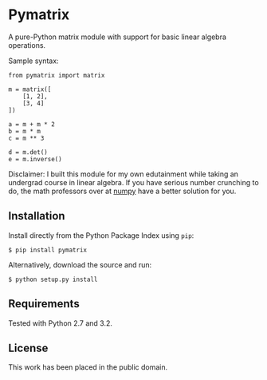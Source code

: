 
Pymatrix
========

A pure-Python matrix module with support for basic linear algebra operations.

Sample syntax:

    from pymatrix import matrix

    m = matrix([
        [1, 2],
        [3, 4]
    ])

    a = m + m * 2
    b = m * m
    c = m ** 3

    d = m.det()
    e = m.inverse()

Disclaimer: I built this module for my own edutainment while taking an undergrad course in linear algebra. If you have serious number crunching to do, the math professors over at [numpy](http://www.numpy.org/) have a better solution for you.


Installation
------------

Install directly from the Python Package Index using `pip`:

    $ pip install pymatrix

Alternatively, download the source and run:

    $ python setup.py install


Requirements
------------

Tested with Python 2.7 and 3.2.


License
-------

This work has been placed in the public domain.
